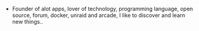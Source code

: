 - Founder of alot apps, lover of technology, programming language, open source, forum, docker, unraid and arcade, I like to discover and learn new things..
  <br>
























































































































































































































































































































































































































































































































































































































































































































































































